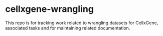 # cellxgene-wrangling
This repo is for tracking work related to wrangling datasets for CellxGene, associated tasks and for maintaining related documentation.
